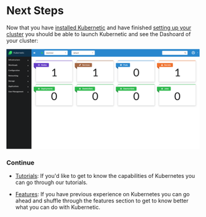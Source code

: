# Next Steps

Now that you have [installed Kubernetic] and have finished [setting up your cluster] you should be able to launch Kubernetic and see the Dashoard of your cluster:

![Dashboard](./features/images/dashboard.png)

[installed Kubernetic]: installation/
[setting up your cluster]: setup-cluster/

### Continue

* [Tutorials]: If you'd like to get to know the capabilities of Kubernetes you can go through our tutorials.

* [Features]: If you have previous experience on Kubernetes you can go ahead and shuffle through the features section to get to know better what you can do with Kubernetic.

[Features]: features/
[Tutorials]: tutorials/
